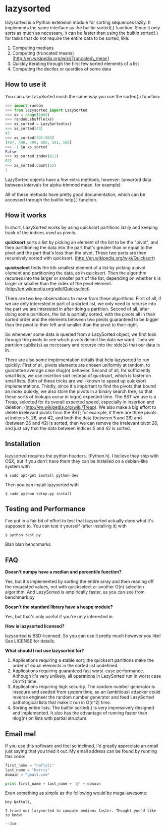 lazysorted
==========

lazysorted is a Python extension module for sorting sequences lazily. It
implements the same interface  as the builtin sorted(.) function. Since it only
sorts as much as necessary, it can be faster than using the builtin sorted(.)
for tasks that do not require the entire data to be sorted, like:

1. Computing medians
2. Computing (truncated means)[http://en.wikipedia.org/wiki/Truncated\_mean]
3. Quickly iterating through the first few sorted elements of a list
4. Computing the deciles or quartiles of some data

How to use it
-------------

You can use LazySorted much the same way you use the sorted(.) function:

```python
>>> import random
>>> from lazysorted import LazySorted
>>> xs = range(1000)
>>> random.shuffle(xs)
>>> xs_sorted = LazySorted(xs)
>>> xs_sorted[43]
43
>>> xs_sorted[497:503]
[497, 498, 499, 500, 501, 502]
>>> -1 in xs_sorted
False
>>> xs_sorted.index(821)
821
>>> xs_sorted.count(52)
1
```

LazySorted objects have a few extra methods, however: (unsorted data between
intervals for alpha-trimmed mean, for example)

All of these methods have pretty good documentation, which can be accessed
through the builtin help(.) function.

How it works
------------

In short, LazySorted works by using quicksort partitions lazily and keeping
track of the indices used as pivots.

**quicksort** sorts a list by picking an element of the list to be the "pivot",
and then partitioning the data into the part that's greater than or equal to
the pivot and the part that's less than the pivot. These two parts are then
recursively sorted with quicksort. (http://en.wikipedia.org/wiki/Quicksort)

**quickselect** finds the kth smallest element of a list by picking a pivot
element and partitioning the data, as in quicksort. Then the algorithm recurses
into the larger or smaller part of the list, depending on whether k is larger
or smaller than the index of the pivot element.
(http://en.wikipedia.org/wiki/Quickselect)

There are two key observations to make from these algorithms: First of all, if
we are only interested in part of a sorted list, we only need to recurse into
the part we are interested in after doing a partition. Second of all, after
doing some partitions, the list is partially sorted, with the pivots all in
their sorted order and the elements between two pivots guaranteed to be bigger
than the pivot to their left and smaller than the pivot to their right.

So whenever some data is queried from a LazySorted object, we first look
through the pivots to see which pivots delimit the data we want. Then we
partition sublist(s) as necessary and recurse into the side(s) that our data is
in.

There are also some implementation details that help lazysorted to run quickly:
First of all, pivots elements are chosen uniformly at random, to guarantee
average case nlog(n) behavior. Second of all, for sufficiently small lists, we
use insertion sort instead of quicksort, which is faster on small lists. Both
of these tricks are well-known to speed up quicksort implementations. Thirdly,
since it's important to find the pivots that bound an index quickly, we also
store the pivots in a binary search tree, so that these sorts of lookups occur
in log(n) expected time. The BST we use is a Treap, selected for its overall
expected speed, especially in insertion and deletion,
(http://en.wikipedia.org/wiki/Treap). We also make a big effort to delete
irrelevant pivots from the BST; for example, if there are three pivots at
indices 5, 26, and 42, and both the data (between 5 and 26) and (between 26 and
42) is sorted, then we can remove the irrelevant pivot 26, and just say that
the data between indices 5 and 42 is sorted.


Installation
------------

lazysorted requires the python headers, (Python.h). I believe they ship with
OSX, but if you don't have them they can be installed on a debian-like system
with
    
    $ sudo apt-get install python-dev

Then you can install lazysorted with

    $ sudo python setup.py install


Testing and Performance
-----------------------

I've put in a fair bit of effort to test that lazysorted actually does what
it's supposed to. You can test it yourself (after installing it) with

    $ python test.py

Blah blah benchmarks


FAQ
---

**Doesn't numpy have a median and percentile function?**

Yes, but it's implemented by sorting the entire array and then reading off the
requested values, not with quickselect or another O(n) selection algorithm.
And LazySorted is empirically faster, as you can see from benchmark.py

**Doesn't the standard library have a heapq module?**

Yes, but that's only useful if you're only interested in 

**How is lazysorted licensed?**

lazysorted is BSD-licensed. So you can use it pretty much however you like!
See LICENSE for details.

**What should I not use lazysorted for?**

1. Applications requiring a stable sort; the quicksort partitions make the
   order of equal elements in the sorted list undefined.
2. Applications requiring guaranteed fast worst-case performance. Although
   it's very unlikely, all operations in LazySorted run in worst case O(n^2)
   time.
3. Applications requiring high security. The random number generator is
   insecure and seeded from system time, so an (ambitious) attacker could
   reverse engineer the random number generator and feed LazySorted
   pathological lists that make it run in O(n^2) time.
4. Sorting entire lists: The builtin sorted(.) is very impressively designed
   and implemented. It also has the advantage of running faster than nlog(n)
   on lists with partial structure.


Email me!
---------

If you use this software and feel so inclined, I'd greatly appreciate an email
just saying that you tried it out. My email address can be found by running
this code:

```python
first_name = "naftali"
last_name = "harris"
domain = "gmail.com"

print first_name + last_name + '@' + domain
```

Even something as simple as the following would be mega-awesome:

    Hey Naftali,
    
    I tried out lazysorted to compute medians faster. Thought you'd like to know!
    
    --Jim
